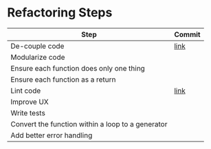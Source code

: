 # Refactoring Steps

| Step                                              | Commit |
|---------------------------------------------------|--------|
| De-couple code                                    | [link](https://github.com/mjhea0/mosiac/commit/7094cb97c9e84b4542f07bd977bd6fa9e0f2ec5e)       |
| Modularize code                                   |        |
| Ensure each function does only one thing          |        |
| Ensure each function as a return                  |        |
| Lint code                                         | [link](https://github.com/mjhea0/mosiac/commit/6b0e7c5e787c5d75ff368ac65b8aa4157e2150c8)       |
| Improve UX                                        |        |
| Write tests                                       |        |
| Convert the function within a loop to a generator |        |
| Add better error handling                         |        |
